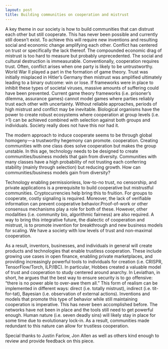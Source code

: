 ```yaml
---
layout: post
title: Building communities on cooperation and mistrust
---
```


A key theme in our society is how to build communities that can distrust each other but still cooperate. This has never been possible and currently still doesn’t exist. To achieve this will require new inventions and resulting social and economic change amplifying each other. Conflict has centered on trust or specifically the lack thereof. The compounded economic drag of mistrust is too hard to measure but probably unprecedented. The social and cultural destruction is immeasurable.
Conventionally, cooperation requires trust. Often, conflict arises when one party is likely to be untrustworthy. World War II played a part in the formation of game theory. Trust was initially misplaced in Hitler’s Germany then mistrust was amplified ultimately leading to a binary outcome: win or lose. If frameworks were in place to inhibit these types of societal viruses, massive amounts of suffering could have been prevented. Current game theory frameworks (i.e. prisoner’s dilemma, assurance games) cannot model games where parties reliably trust each other with uncertainty. Without reliable approaches, periods of high mistrust and conflict may be inevitable. Biological organisms have the power to create robust ecosystems where cooperation at group levels (i.e. >1) can be achieved combined with selection against both groups and individuals. Society really does not have this nor had it.

The modern approach to induce cooperate seems to be through global homogeny — a trustworthy hegemony can promote. cooperation. Creating communities with one class does solve cooperation but makes the group unstable. In this age, technology needs to be designed to create communities/business models that gain from diversity. Communities with many classes have a high probability of not trusting each conferring stability (mainly through selection) but reducing growth. How can communities/business models gain from diversity?

Technology enabling permissionless, low-to-no trust, no censorship, and private applications is a prerequisite to build cooperative but mistrustful communities. Cryptocurrencies help bring this to fruition. For groups to cooperate, costly signaling is required. Moreover, the lack of verifiable information can prevent cooperative behavior.Proof-of-work or other consensus mechanisms play a role for both of these. However, other modalities (i.e. community bio, algorithmic fairness) are also required. A way to bring this integrative future, the dialectic of cooperation and mistrust, is to promote invention for breakthrough and new business models for scaling. We have a society with low levels of trust and non-maximal cooperation.

As a result, inventors, businesses, and individuals in general will create products and technologies that enable trustless cooperation. These include growing use cases in open finance, enabling private marketplaces, and providing increasingly powerful tools to individuals for creation (i.e. CRISPR, TensorFlow/Torch, ILP/IBC). In particular, Hobbes created a valuable model of trust and cooperation to study centered around anarchy. In Leviathan, in short, he argues that the best way to ensure security is to go offensive: “there is no power able to over-awe them all.” This form of realism can be implemented in different ways: direct (i.e. totally mistrust), indirect (i.e. tit-for-tat), Bayesian (i.e. observation of external actions). Inventions and models that promote this type of behavior while still maintaining cooperation is imperative. This has never been accomplished before. The networks have not been in place and the tools still need to get powerful enough. Human nature (i.e. seven deadly sins) will likely stay in place for some time due to evolutionary lock-in. As a result, communities made redundant to this nature can allow for trustless cooperation.

Special thanks to Justin Farlow, Jon Allen as well as others kind enough to review and provide feedback on this piece.

